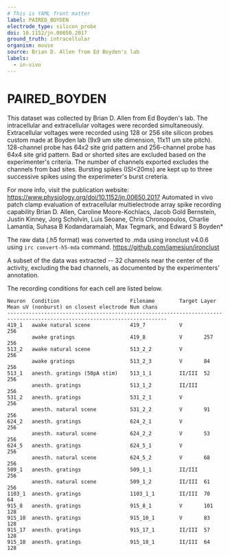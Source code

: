```yaml
---
# This is YAML front matter
label: PAIRED_BOYDEN
electrode_type: silicon_probe
doi: 10.1152/jn.00650.2017
ground_truth: intracellular
organism: mouse
source: Brian D. Allen from Ed Boyden's lab
labels:
  - in-vivo
---
```


# PAIRED_BOYDEN

This dataset was collected by Brian D. Allen from Ed Boyden's lab. The intracellular and extracellular voltages were recorded simultaneously.
Extracellular voltages were recorded using 128 or 256 site silicon probes custom made at Boyden lab (9x9 um site dimension, 11x11 um site pitch).
128-channel probe has 64x2 site grid pattern and 256-channel probe has 64x4 site grid pattern.
Bad or shorted sites are excluded based on the experimenter's criteria. The number of channels exported excludes the channels from bad sites. 
Bursting spikes (ISI<20ms) are kept up to three successive spikes using the experimeter's burst creteria.

For more info, visit the publication website:
https://www.physiology.org/doi/10.1152/jn.00650.2017
Automated in vivo patch clamp evaluation of extracellular multielectrode array spike recording capability
Brian D. Allen, Caroline Moore-Kochlacs, Jacob Gold Bernstein, Justin Kinney, Jorg Scholvin, Luis Seoane, Chris Chronopoulos, Charlie Lamantia, Suhasa B Kodandaramaiah, Max Tegmark, and Edward S Boyden*

The raw data (.h5 format) was converted to .mda using ironclust v4.0.6 using `irc convert-h5-mda` command.
https://github.com/jamesjun/ironclust

A subset of the data was extracted -- 32 channels near the center of the activity, excluding the bad channels, as documented by the experimenters' annotation.

The recording conditions for each cell are listed below.

```
Neuron  Condition                       Filename        Target Layer    Mean uV (nonburst) on closest electrode Num chans
--------------------------------------------------------------------------------------------------------------------------
419_1   awake natural scene             419_7           V               256
        awake gratings                  419_8           V       257     256
513_2   awake natural scene             513_2_2         V               256
        awake gratings                  513_2_3         V       84      256
513_1   anesth. gratings (50pA stim)    513_1_1         II/III  52      256
        anesth. gratings                513_1_2         II/III          256
531_2   anesth. gratings                531_2_1         V               256
        anesth. natural scene           531_2_2         V       91      256
624_2   anesth. gratings                624_2_1         V               256
        anesth. natural scene           624_2_2         V       53      256
624_5   anesth. gratings                624_5_1         V               256
        anesth. natural scene           624_5_2         V       68      256
509_1   anesth. gratings                509_1_1         II/III          256
        anesth. natural scene           509_1_2         II/III  61      256
1103_1  anesth. gratings                1103_1_1        II/III  70      64
915_8   anesth. gratings                915_8_1         V       101     128
915_10  anesth. gratings                915_10_1        V       83      128
915_17  anesth. gratings                915_17_1        II/III  57      128
915_18  anesth. gratings                915_18_1        II/III  64      128
```
